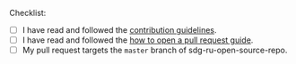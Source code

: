 Checklist:

<!-- Please follow this checklist and put an x in each of the boxes, like this: [x]. It will ensure that our team takes your pull request seriously. -->

- [ ] I have read and followed the [contribution guidelines](https://github.com/Newton-School/sdg-ru-open-source-repo/blob/master/README.md).
- [ ] I have read and followed the [how to open a pull request guide](https://github.com/Newton-School/sdg-ru-open-source-repo/blob/master/README.md#-steps-to-participate).
- [ ] My pull request targets the `master` branch of sdg-ru-open-source-repo.

